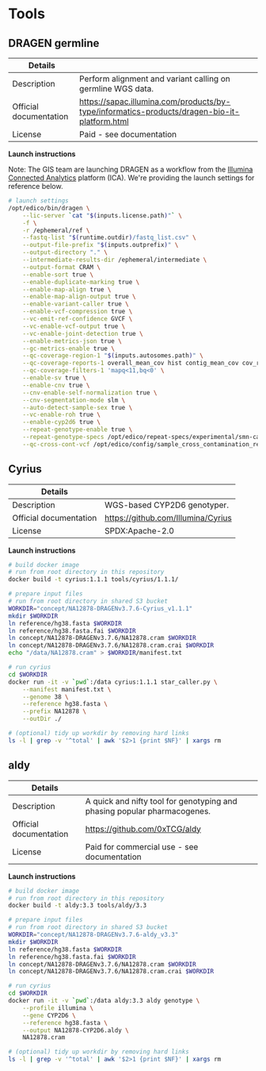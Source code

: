 # Tools

## DRAGEN germline

|  Details | |
|---|---|
|  Description | Perform alignment and variant calling on germline WGS data. |
| Official documentation | https://sapac.illumina.com/products/by-type/informatics-products/dragen-bio-it-platform.html |
| License | Paid - see documentation |

**Launch instructions**

Note: The GIS team are launching DRAGEN as a workflow from the [Illumina Connected Analytics](https://sapac.illumina.com/products/by-type/informatics-products/connected-analytics.html) platform (ICA). We're providing the launch settings for reference below.

```bash
# launch settings
/opt/edico/bin/dragen \
    --lic-server `cat "$(inputs.license.path)"` \
    -f \
    -r /ephemeral/ref \
    --fastq-list "$(runtime.outdir)/fastq_list.csv" \
    --output-file-prefix "$(inputs.outprefix)" \
    --output-directory "." \
    --intermediate-results-dir /ephemeral/intermediate \
    --output-format CRAM \
    --enable-sort true \
    --enable-duplicate-marking true \
    --enable-map-align true \
    --enable-map-align-output true \
    --enable-variant-caller true \
    --enable-vcf-compression true \
    --vc-emit-ref-confidence GVCF \
    --vc-enable-vcf-output true \
    --vc-enable-joint-detection true \
    --enable-metrics-json true \
    --gc-metrics-enable true \
    --qc-coverage-region-1 "$(inputs.autosomes.path)" \
    --qc-coverage-reports-1 overall_mean_cov hist contig_mean_cov cov_report callability \
    --qc-coverage-filters-1 'mapq<11,bq<0' \
    --enable-sv true \
    --enable-cnv true \
    --cnv-enable-self-normalization true \
    --cnv-segmentation-mode slm \
    --auto-detect-sample-sex true \
    --vc-enable-roh true \
    --enable-cyp2d6 true \
    --repeat-genotype-enable true \
    --repeat-genotype-specs /opt/edico/repeat-specs/experimental/smn-catalog.hg38.json \
    --qc-cross-cont-vcf /opt/edico/config/sample_cross_contamination_resource_hg38.vcf.gz
```

## Cyrius

|  Details | |
|---|---|
|  Description | WGS-based CYP2D6 genotyper. |
| Official documentation | https://github.com/Illumina/Cyrius |
| License | SPDX:Apache-2.0 |

**Launch instructions**

```bash
# build docker image
# run from root directory in this repository
docker build -t cyrius:1.1.1 tools/cyrius/1.1.1/

# prepare input files
# run from root directory in shared S3 bucket
WORKDIR="concept/NA12878-DRAGENv3.7.6-Cyrius_v1.1.1"
mkdir $WORKDIR
ln reference/hg38.fasta $WORKDIR
ln reference/hg38.fasta.fai $WORKDIR
ln concept/NA12878-DRAGENv3.7.6/NA12878.cram $WORKDIR
ln concept/NA12878-DRAGENv3.7.6/NA12878.cram.crai $WORKDIR
echo "/data/NA12878.cram" > $WORKDIR/manifest.txt

# run cyrius
cd $WORKDIR
docker run -it -v `pwd`:/data cyrius:1.1.1 star_caller.py \
    --manifest manifest.txt \
    --genome 38 \
    --reference hg38.fasta \
    --prefix NA12878 \
    --outDir ./

# (optional) tidy up workdir by removing hard links
ls -l | grep -v '^total' | awk '$2>1 {print $NF}' | xargs rm
```

## aldy

|  Details | |
|---|---|
|  Description | A quick and nifty tool for genotyping and phasing popular pharmacogenes. |
| Official documentation | https://github.com/0xTCG/aldy |
| License | Paid for commercial use - see documentation |

**Launch instructions**

```bash
# build docker image
# run from root directory in this repository
docker build -t aldy:3.3 tools/aldy/3.3

# prepare input files
# run from root directory in shared S3 bucket
WORKDIR="concept/NA12878-DRAGENv3.7.6-aldy_v3.3"
mkdir $WORKDIR
ln reference/hg38.fasta $WORKDIR
ln reference/hg38.fasta.fai $WORKDIR
ln concept/NA12878-DRAGENv3.7.6/NA12878.cram $WORKDIR
ln concept/NA12878-DRAGENv3.7.6/NA12878.cram.crai $WORKDIR

# run cyrius
cd $WORKDIR
docker run -it -v `pwd`:/data aldy:3.3 aldy genotype \
    --profile illumina \
    --gene CYP2D6 \
    --reference hg38.fasta \
    --output NA12878-CYP2D6.aldy \
    NA12878.cram

# (optional) tidy up workdir by removing hard links
ls -l | grep -v '^total' | awk '$2>1 {print $NF}' | xargs rm
```